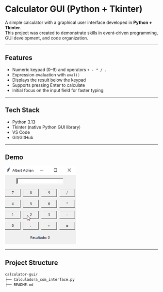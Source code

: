 # Calculator GUI (Python + Tkinter)

A simple calculator with a graphical user interface developed in **Python + Tkinter**.  
This project was created to demonstrate skills in event-driven programming, GUI development, and code organization.  

---

## Features
- Numeric keypad (0–9) and operators `+ - * / .`
- Expression evaluation with `eval()`
- Displays the result below the keypad
- Supports pressing Enter to calculate
- Initial focus on the input field for faster typing

---

## Tech Stack
- Python 3.13  
- Tkinter (native Python GUI library)  
- VS Code  
- Git/GitHub  

---

## Demo
![Calculator Demo](demo.gif)

---

## Project Structure
```bash
calculator-gui/
├── Calculadora_com_interface.py
├── README.md
